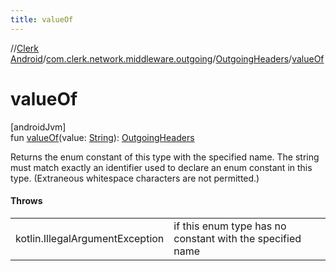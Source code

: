 ```yaml
---
title: valueOf
---
```

//[Clerk Android](../../../index.html)/[com.clerk.network.middleware.outgoing](../index.html)/[OutgoingHeaders](index.html)/[valueOf](value-of.html)



# valueOf



[androidJvm]\
fun [valueOf](value-of.html)(value: [String](https://kotlinlang.org/api/latest/jvm/stdlib/kotlin-stdlib/kotlin/-string/index.html)): [OutgoingHeaders](index.html)



Returns the enum constant of this type with the specified name. The string must match exactly an identifier used to declare an enum constant in this type. (Extraneous whitespace characters are not permitted.)



#### Throws


| | |
|---|---|
| kotlin.IllegalArgumentException | if this enum type has no constant with the specified name |



